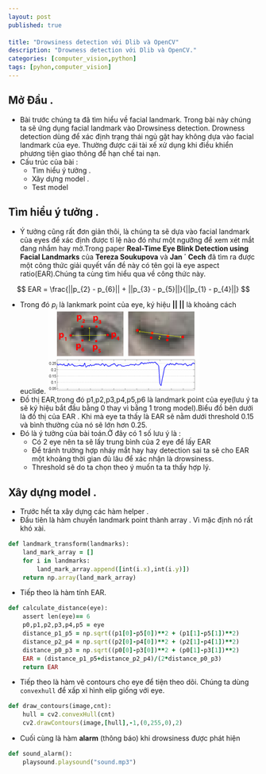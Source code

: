 ```yaml
---
layout: post
published: true

title: "Drowsiness detection với Dlib và OpenCV"
description: "Drowness detection với Dlib và OpenCV."
categories: [computer_vision,python]
tags: [pyhon,computer_vision]
---
```

## Mở Đầu .
* Bài trước chúng ta đã tìm hiểu về facial landmark. Trong bài này chúng ta sẽ ứng dụng facial landmark vào Drowsiness detection. Drowness detection
dùng để xác định trạng thái ngủ gật hay không dựa vào facial landmark của eye. Thường được cái tài xế xử dụng khi điều khiển phương tiện giao
thông để hạn chế tai nạn.
* Cấu trúc của bài :
  * Tìm hiểu ý tưởng .
  * Xây dựng model .
  * Test model
  
## Tìm hiểu ý tưởng .
* Ý tưởng cũng rất đơn giản thôi, là chúng ta sẽ dựa vào facial landmark của eyes để xác định được tỉ lệ nào đó như một ngưỡng để xem xét
mắt đang nhắm hay mở.Trong paper **Real-Time Eye Blink Detection using Facial Landmarks** của **Tereza Soukupova** và **Jan ´ Cech** đã
tìm ra được một công thức giải quyết vấn đề này có tên gọi là eye aspect ratio(EAR).Chúng ta cùng tìm hiểu qua về công thức này.

$$
EAR =  \frac{||p_{2} - p_{6}|| + ||p_{3} - p_{5}||}{||p_{1} - p_{4}||}
$$

   * Trong đó $p_{i}$ là lankmark point của eye, ký hiệu **|| ||** là khoảng cách euclide.
![drowsiness1](/assets/images/drowness1.jpg)
* Đồ thị EAR,trong đó p1,p2,p3,p4,p5,p6 là landmark point của eye(lưu ý ta sẽ ký hiệu bắt đầu bằng 0 thay vì bằng 1 trong model).Biểu đồ bên dưới là đồ thị của EAR . Khi mà eye ta thấy là EAR sẽ nằm dưới threshold 0.15 và bình thường của nó sẽ lớn hơn 0.25. 
* Đó là ý tưởng của bài toán.Ở đây có 1 số lưu ý là :
   * Có 2 eye nên ta sẽ lấy trung bình của 2 eye để lấy EAR
   * Để tránh trường hợp nháy mắt hay hay detection sai ta sẽ cho EAR một khoảng thời gian đủ lâu để xác nhận là drowsiness.
   * Threshold sẽ do ta chọn theo ý muốn ta ta thấy hợp lý.

## Xây dựng model .
* Trước hết ta xây dựng các hàm helper .
* Đầu tiên là hàm chuyển landmark point thành array . Vì mặc định nó rất khó xài.

~~~ ruby
def landmark_transform(landmarks):
    land_mark_array = []
    for i in landmarks:
        land_mark_array.append([int(i.x),int(i.y)])
    return np.array(land_mark_array)
~~~
* Tiếp theo là hàm tính EAR.
~~~ ruby
def calculate_distance(eye):
    assert len(eye)== 6
    p0,p1,p2,p3,p4,p5 = eye
    distance_p1_p5 = np.sqrt((p1[0]-p5[0])**2 + (p1[1]-p5[1])**2)
    distance_p2_p4 = np.sqrt((p2[0]-p4[0])**2 + (p2[1]-p4[1])**2)
    distance_p0_p3 = np.sqrt((p0[0]-p3[0])**2 + (p0[1]-p3[1])**2)
    EAR = (distance_p1_p5+distance_p2_p4)/(2*distance_p0_p3)
    return EAR
~~~
* Tiếp theo là hàm vẽ contours cho eye để tiện theo dõi. Chúng ta dùng `convexhull` để xấp xỉ hình elip giống với eye.
~~~ ruby
def draw_contours(image,cnt):
    hull = cv2.convexHull(cnt)
    cv2.drawContours(image,[hull],-1,(0,255,0),2)
~~~ 
* Cuối cùng là hàm **alarm** (thông báo) khi drowsiness được phát hiện
~~~ ruby
def sound_alarm():
    playsound.playsound("sound.mp3")
~~~

